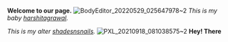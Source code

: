 **Welcome to our page.**
![BodyEditor_20220529_025647978~2](https://user-images.githubusercontent.com/111979254/190562413-4d2e14d2-99f0-4891-99d1-0a9ed8410b52.jpg)
*This is my baby [harshitagrawal](http://harshitagrawal.in/).*

*This is my alter [shadesnsnails](https://singhjyotsna451.wixsite.com/shadesnsnails/).*
![PXL_20210918_081038575~2](https://user-images.githubusercontent.com/111979254/190581243-5d803066-62b4-4faf-8953-c32c6261f5bc.jpg)
**Hey! There**
